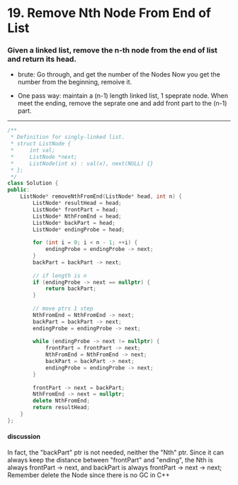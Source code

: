 # 19. Remove Nth Node From End of List

### Given a linked list, remove the n-th node from the end of list and return its head.

* brute: 
Go through, and get the number of the Nodes
Now you get the number from the beginning, remoive it.

* One pass way:
maintain a (n-1) length linked list, 1 speprate node. When meet the ending, 
remove the seprate one and add front part to the (n-1) part.

---------
```C++
/**
 * Definition for singly-linked list.
 * struct ListNode {
 *     int val;
 *     ListNode *next;
 *     ListNode(int x) : val(x), next(NULL) {}
 * };
 */
class Solution {
public:
    ListNode* removeNthFromEnd(ListNode* head, int n) {
        ListNode* resultHead = head;
        ListNode* frontPart = head;
        ListNode* NthFromEnd = head;
        ListNode* backPart = head;
        ListNode* endingProbe = head;
        
        for (int i = 0; i < n - 1; ++i) {
            endingProbe = endingProbe -> next;
        }
        backPart = backPart -> next;
        
        // if length is n
        if (endingProbe -> next == nullptr) {
            return backPart;
        }
        
        // move ptrs 1 step
        NthFromEnd = NthFromEnd -> next;
        backPart = backPart -> next;
        endingProbe = endingProbe -> next;
        
        while (endingProbe -> next != nullptr) {
            frontPart = frontPart -> next;
            NthFromEnd = NthFromEnd -> next;
            backPart = backPart -> next;
            endingProbe = endingProbe -> next;
        }
        
        frontPart -> next = backPart;
        NthFromEnd -> next = nullptr;
        delete NthFromEnd;
        return resultHead;
    }
};
```

#### discussion
In fact, the "backPart" ptr is not needed, neither the "Nth" ptr.
Since it can always keep the distance between "frontPart" and "ending",
the Nth is always frontPart -> next, and backPart is always frontPart -> next -> next;
Remember delete the Node since there is no GC in C++
